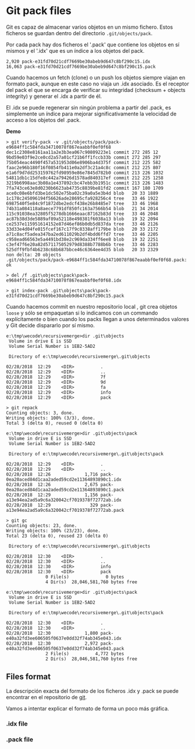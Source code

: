 # Git pack files

 Git es capaz de almacenar varios objetos en un mismo fichero. Estos ficheros se guardan dentro del directorio `.git/objects/pack`.
 
 Por cada pack hay dos ficheros el '.pack' que contiene los objetos en sí mismos y el '.idx' que es un índice a los objetos del pack.
 
  ```
  2,920 pack-e31fd70d21cdf7669be30abeb9d647c8bf290c15.idx
16,063 pack-e31fd70d21cdf7669be30abeb9d647c8bf290c15.pack
 ```
 
 Cuando hacemos un fetch (clone) o un push los objetos siempre viajan en formato pack, aunque en este caso no viaja un .idx asociado. Es el receptor del pack el que se encarga de verificar su integridad (checksum + objects integrity) y generar el .idx a partir de él.
 
 El .idx se puede regenerar sin ningún problema a partir del .pack, es simplemente un índice para mejorar significativamente la velocidad de acceso a los objetos del .pack.

**Demo**
```
> git verify-pack -v .git/objects/pack/pack-e9684ff1c584fda34710078f867eaabbf0ef0f68
dec1c2308e8161aa11a2e3b3ea067c90809223e1 commit 272 285 12
9bd59e03f9e2ce0cd2a57a01cf21b6ff1fccb33b commit 272 285 297
75b054eac4490f457a531953d06e8906ba4d375f commit 212 225 582
faac2e96b180f16f0854fb411e0a2df3c21a4c8c commit 212 225 807
e1a6f9d7dd253159762fd98959e86e7845d782b0 commit 213 226 1032
54811db1c15dfe8c442a79426d1578ad840317ef commit 212 225 1258
3219b6998aac3b08a1e437892cbc47ebb3b1951c commit 213 226 1483
7fa743ce63e8d0230b6623ab4735c8839be81fd2 commit 167 180 1709
ace0c08e6bfd3be1dc502e75ba02c39a0a5e3b4d blob   20 33 1889
1c178c245096194f56626ade28695cfa928256c4 tree   33 46 1922
6987540f5e84c9f1872dbe2edcf438e26b8485e7 tree   33 46 1968
74b31a084118a8aece7791df850fc163a7566b54 blob   21 34 2014
115c91038ea32805f5278db1666eaac87162b83d tree   33 46 2048
ac87b38d3de5889af89a52118e498381f6038a13 blob   19 32 2094
ce2537e115951614152e87d46ef86b0db5d837da tree   33 46 2126
33d33e4d04fe015fcef167c17f9c8338aff179be blob   20 33 2172
a71c8acf5adea347ba2ed611029b2df4bdd6ffd7 tree   33 46 2205
c958ead66563e5a4491bd38e2c969da334ff6ee8 blob   19 32 2251
c3ef47f6e20a82d571175052979d8388b7788b6b tree   33 46 2283
525dff9fbf4b6238c68b687bbce46c6364ee4d35 blob   20 33 2329
non delta: 20 objects
.git/objects/pack/pack-e9684ff1c584fda34710078f867eaabbf0ef0f68.pack: ok

> del /f .git\objects\pack\pack-e9684ff1c584fda34710078f867eaabbf0ef0f68.idx

> git index-pack .git\objects\pack\pack-e31fd70d21cdf7669be30abeb9d647c8bf290c15.pack
```

Cuando hacemos commit en nuestro repositorio local , git crea objetos `loose` y sólo se empaquetan si lo indicamos con un commando explícitamente o bien cuando los packs llegan a unos determinados valores y Git decide dispararlo por sí mismo.

```
e:\tmp\wecode\recursivemerge>dir .git\objects
 Volume in drive E is SSD
 Volume Serial Number is 1EB2-5AD2

 Directory of e:\tmp\wecode\recursivemerge\.git\objects

02/28/2018  12:29    <DIR>          .
02/28/2018  12:29    <DIR>          ..
02/28/2018  12:29    <DIR>          7f
02/28/2018  12:29    <DIR>          9d
02/28/2018  12:29    <DIR>          fa
02/28/2018  12:29    <DIR>          info
02/28/2018  12:29    <DIR>          pack

> git repack
Counting objects: 3, done.
Writing objects: 100% (3/3), done.
Total 3 (delta 0), reused 0 (delta 0)

e:\tmp\wecode\recursivemerge>dir .git\objects\pack
 Volume in drive E is SSD
 Volume Serial Number is 1EB2-5AD2

 Directory of e:\tmp\wecode\recursivemerge\.git\objects\pack

02/28/2018  12:29    <DIR>          .
02/28/2018  12:29    <DIR>          ..
02/28/2018  12:26             1,716 pack-0ea20aced84d1caa2aded59cd2e11364893890c1.idx
02/28/2018  12:26             2,675 pack-0ea20aced84d1caa2aded59cd2e11364893890c1.pack
02/28/2018  12:29             1,156 pack-a13e94ea2ad5a9c6a320042cf7019378f72772ab.idx
02/28/2018  12:29               329 pack-a13e94ea2ad5a9c6a320042cf7019378f72772ab.pack

> git gc
Counting objects: 23, done.
Writing objects: 100% (23/23), done.
Total 23 (delta 0), reused 23 (delta 0)

 Directory of e:\tmp\wecode\recursivemerge\.git\objects

02/28/2018  12:30    <DIR>          .
02/28/2018  12:30    <DIR>          ..
02/28/2018  12:30    <DIR>          info
02/28/2018  12:30    <DIR>          pack
               0 File(s)              0 bytes
               4 Dir(s)  28,046,581,760 bytes free

e:\tmp\wecode\recursivemerge>dir .git\objects\pack
 Volume in drive E is SSD
 Volume Serial Number is 1EB2-5AD2

 Directory of e:\tmp\wecode\recursivemerge\.git\objects\pack

02/28/2018  12:30    <DIR>          .
02/28/2018  12:30    <DIR>          ..
02/28/2018  12:30             1,800 pack-e40a32fd3ee606505f0637e0dd32f74ab345e043.idx
02/28/2018  12:30             2,972 pack-e40a32fd3ee606505f0637e0dd32f74ab345e043.pack
               2 File(s)          4,772 bytes
               2 Dir(s)  28,046,581,760 bytes free               
```
## Files format

La descripción exacta del formato de los ficheros .idx y .pack se puede encontrar en el repositorio de [git](https://github.com/git/git/blob/master/Documentation/technical/pack-format.txt).

Vamos a intentar explicar el formato de forma un poco más gráfica.

### .idx file

### .pack file


